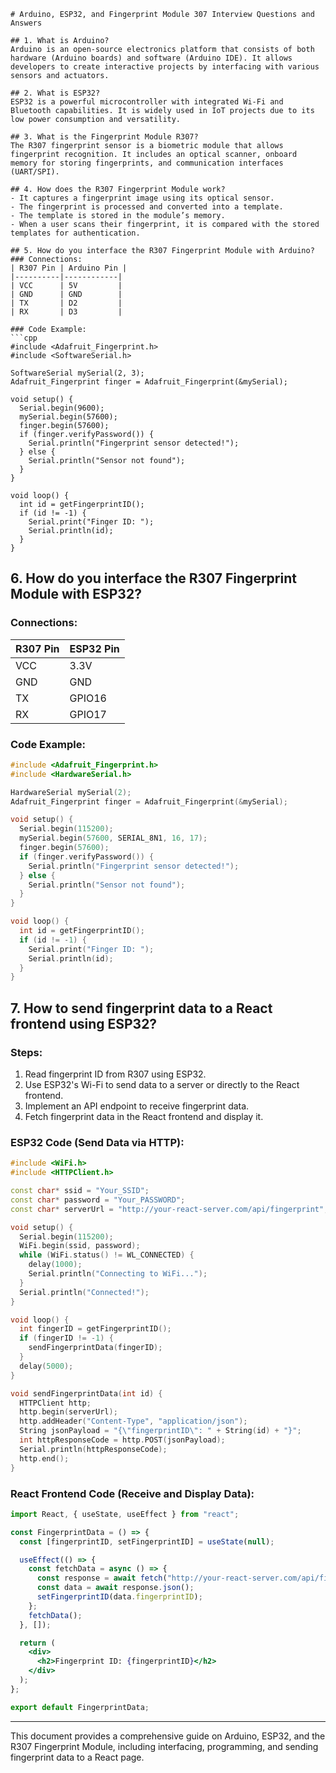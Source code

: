 ```
# Arduino, ESP32, and Fingerprint Module 307 Interview Questions and Answers

## 1. What is Arduino?
Arduino is an open-source electronics platform that consists of both hardware (Arduino boards) and software (Arduino IDE). It allows developers to create interactive projects by interfacing with various sensors and actuators.

## 2. What is ESP32?
ESP32 is a powerful microcontroller with integrated Wi-Fi and Bluetooth capabilities. It is widely used in IoT projects due to its low power consumption and versatility.

## 3. What is the Fingerprint Module R307?
The R307 fingerprint sensor is a biometric module that allows fingerprint recognition. It includes an optical scanner, onboard memory for storing fingerprints, and communication interfaces (UART/SPI).

## 4. How does the R307 Fingerprint Module work?
- It captures a fingerprint image using its optical sensor.
- The fingerprint is processed and converted into a template.
- The template is stored in the module’s memory.
- When a user scans their fingerprint, it is compared with the stored templates for authentication.

## 5. How do you interface the R307 Fingerprint Module with Arduino?
### Connections:
| R307 Pin | Arduino Pin |
|----------|------------|
| VCC      | 5V         |
| GND      | GND        |
| TX       | D2         |
| RX       | D3         |

### Code Example:
```cpp
#include <Adafruit_Fingerprint.h>
#include <SoftwareSerial.h>

SoftwareSerial mySerial(2, 3);
Adafruit_Fingerprint finger = Adafruit_Fingerprint(&mySerial);

void setup() {
  Serial.begin(9600);
  mySerial.begin(57600);
  finger.begin(57600);
  if (finger.verifyPassword()) {
    Serial.println("Fingerprint sensor detected!");
  } else {
    Serial.println("Sensor not found");
  }
}

void loop() {
  int id = getFingerprintID();
  if (id != -1) {
    Serial.print("Finger ID: ");
    Serial.println(id);
  }
}
```

## 6. How do you interface the R307 Fingerprint Module with ESP32?
### Connections:
| R307 Pin | ESP32 Pin |
|----------|----------|
| VCC      | 3.3V     |
| GND      | GND      |
| TX       | GPIO16   |
| RX       | GPIO17   |

### Code Example:
```cpp
#include <Adafruit_Fingerprint.h>
#include <HardwareSerial.h>

HardwareSerial mySerial(2);
Adafruit_Fingerprint finger = Adafruit_Fingerprint(&mySerial);

void setup() {
  Serial.begin(115200);
  mySerial.begin(57600, SERIAL_8N1, 16, 17);
  finger.begin(57600);
  if (finger.verifyPassword()) {
    Serial.println("Fingerprint sensor detected!");
  } else {
    Serial.println("Sensor not found");
  }
}

void loop() {
  int id = getFingerprintID();
  if (id != -1) {
    Serial.print("Finger ID: ");
    Serial.println(id);
  }
}
```

## 7. How to send fingerprint data to a React frontend using ESP32?
### Steps:
1. Read fingerprint ID from R307 using ESP32.
2. Use ESP32's Wi-Fi to send data to a server or directly to the React frontend.
3. Implement an API endpoint to receive fingerprint data.
4. Fetch fingerprint data in the React frontend and display it.

### ESP32 Code (Send Data via HTTP):
```cpp
#include <WiFi.h>
#include <HTTPClient.h>

const char* ssid = "Your_SSID";
const char* password = "Your_PASSWORD";
const char* serverUrl = "http://your-react-server.com/api/fingerprint";

void setup() {
  Serial.begin(115200);
  WiFi.begin(ssid, password);
  while (WiFi.status() != WL_CONNECTED) {
    delay(1000);
    Serial.println("Connecting to WiFi...");
  }
  Serial.println("Connected!");
}

void loop() {
  int fingerID = getFingerprintID();
  if (fingerID != -1) {
    sendFingerprintData(fingerID);
  }
  delay(5000);
}

void sendFingerprintData(int id) {
  HTTPClient http;
  http.begin(serverUrl);
  http.addHeader("Content-Type", "application/json");
  String jsonPayload = "{\"fingerprintID\": " + String(id) + "}";
  int httpResponseCode = http.POST(jsonPayload);
  Serial.println(httpResponseCode);
  http.end();
}
```

### React Frontend Code (Receive and Display Data):
```jsx
import React, { useState, useEffect } from "react";

const FingerprintData = () => {
  const [fingerprintID, setFingerprintID] = useState(null);

  useEffect(() => {
    const fetchData = async () => {
      const response = await fetch("http://your-react-server.com/api/fingerprint");
      const data = await response.json();
      setFingerprintID(data.fingerprintID);
    };
    fetchData();
  }, []);

  return (
    <div>
      <h2>Fingerprint ID: {fingerprintID}</h2>
    </div>
  );
};

export default FingerprintData;
```

---
This document provides a comprehensive guide on Arduino, ESP32, and the R307 Fingerprint Module, including interfacing, programming, and sending fingerprint data to a React page.




```
